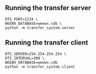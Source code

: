 ## Running the transfer server

    DTS_PORT=1234 \
    WEEWX_DATABASE=weewx.sdb \
    python -m transfer_system.server

## Running the transfer client

    DTS_SERVER=254.254.254.254 \
    DTS_INTERVAL=300 \
    WEEWX_DATABASE=weewx.sdb
    python -m transfer_system.client
